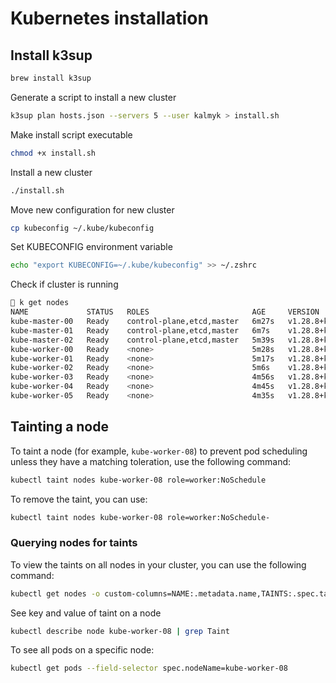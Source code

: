 # Kubernetes installation

## Install k3sup

```bash
brew install k3sup
```

Generate a script to install a new cluster

```bash
k3sup plan hosts.json --servers 5 --user kalmyk > install.sh
```

Make install script executable

```bash
chmod +x install.sh
```

Install a new cluster

```bash
./install.sh
```

Move new configuration for new cluster

```bash
cp kubeconfig ~/.kube/kubeconfig
```

Set KUBECONFIG environment variable

```bash
echo "export KUBECONFIG=~/.kube/kubeconfig" >> ~/.zshrc
```

Check if cluster is running

```bash
 k get nodes
NAME             STATUS   ROLES                       AGE     VERSION
kube-master-00   Ready    control-plane,etcd,master   6m27s   v1.28.8+k3s1
kube-master-01   Ready    control-plane,etcd,master   6m7s    v1.28.8+k3s1
kube-master-02   Ready    control-plane,etcd,master   5m39s   v1.28.8+k3s1
kube-worker-00   Ready    <none>                      5m28s   v1.28.8+k3s1
kube-worker-01   Ready    <none>                      5m17s   v1.28.8+k3s1
kube-worker-02   Ready    <none>                      5m6s    v1.28.8+k3s1
kube-worker-03   Ready    <none>                      4m56s   v1.28.8+k3s1
kube-worker-04   Ready    <none>                      4m45s   v1.28.8+k3s1
kube-worker-05   Ready    <none>                      4m35s   v1.28.8+k3s1
```

## Tainting a node

To taint a node (for example, `kube-worker-08`) to prevent pod scheduling unless they have a matching toleration, use the following command:

```bash
kubectl taint nodes kube-worker-08 role=worker:NoSchedule
```

To remove the taint, you can use:

```bash
kubectl taint nodes kube-worker-08 role=worker:NoSchedule-
```

### Querying nodes for taints

To view the taints on all nodes in your cluster, you can use the following command:

```bash
kubectl get nodes -o custom-columns=NAME:.metadata.name,TAINTS:.spec.taints
```

See key and value of taint on a node

```bash
kubectl describe node kube-worker-08 | grep Taint
```

To see all pods on a specific node:

```bash
kubectl get pods --field-selector spec.nodeName=kube-worker-08
```
